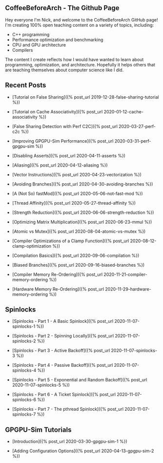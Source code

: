 ## CoffeeBeforeArch - The Github Page

Hey everyone I'm Nick, and welcome to the CoffeeBeforeArch GitHub page! I'm creating 100% open teaching content on a variety of topics, including:

- C++ programming
- Performance optimization and benchmarking
- CPU and GPU architecture
- Compilers

The content I create reflects how I would have wanted to learn about programming, optimization, and architecture. Hopefully it helps others that are teaching themselves about computer science like I did.

## Recent Posts

- [Tutorial on False Sharing]({% post_url 2019-12-28-false-sharing-tutorial %})

- [Tutorial on Cache Associativity]({% post_url 2020-01-12-cache-associativity %})

- [False Sharing Detection with Perf C2C]({% post_url 2020-03-27-perf-c2c %})

- [Improving GPGPU-Sim Performance]({% post_url 2020-03-31-perf-gpgpu-sim %})

- [Disabling Asserts]({% post_url 2020-04-11-asserts %})

- [Aliasing]({% post_url 2020-04-12-aliasing %})

- [Vector Instructions]({% post_url 2020-04-23-vectorization %})

- [Avoiding Branches]({% post_url 2020-04-30-avoiding-branches %})

- [A (Not So) fastMod]({% post_url 2020-05-06-not-fast-mod %})

- [Thread Affinity]({% post_url 2020-05-27-thread-affinity %})

- [Strength Reduction]({% post_url 2020-06-06-strength-reduction %})

- [Optimizing Matrix Multiplication]({% post_url 2020-06-23-mmul %})

- [Atomic vs Mutex]({% post_url 2020-08-04-atomic-vs-mutex %})

- [Compiler Optimizations of a Clamp Function]({% post_url 2020-08-12-clamp-optimization %})

- [Compilation Basics]({% post_url 2020-09-06-compilation %})

- [Biased Branches]({% post_url 2020-09-16-biased-branches %})

- [Compiler Memory Re-Ordering]({% post_url 2020-11-21-compiler-memory-ordering %})

- [Hardware Memory Re-Ordering]({% post_url 2020-11-29-hardware-memory-ordering %})

## Spinlocks

- [Spinlocks - Part 1 - A Basic Spinlock]({% post_url 2020-11-07-spinlocks-1 %})

- [Spinlocks - Part 2 - Spinning Locally]({% post_url 2020-11-07-spinlocks-2 %})

- [Spinlocks - Part 3 - Active Backoff]({% post_url 2020-11-07-spinlocks-3 %})

- [Spinlocks - Part 4 - Passive Backoff]({% post_url 2020-11-07-spinlocks-4 %})

- [Spinlocks - Part 5 - Exponential and Random Backoff]({% post_url 2020-11-07-spinlocks-5 %})

- [Spinlocks - Part 6 - A Ticket Spinlock]({% post_url 2020-11-07-spinlocks-6 %})

- [Spinlocks - Part 7 - The pthread Spinlock]({% post_url 2020-11-07-spinlocks-7 %})

## GPGPU-Sim Tutorials

- [Introduction]({% post_url 2020-03-30-gpgpu-sim-1 %})

- [Adding Configuration Options]({% post_url 2020-04-13-gpgpu-sim-2 %})

